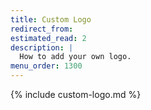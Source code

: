 ```yaml
---
title: Custom Logo
redirect_from:
estimated_read: 2
description: |
  How to add your own logo.
menu_order: 1300
---
```


{% include custom-logo.md %}

